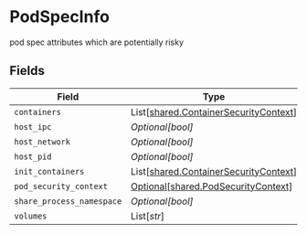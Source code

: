 # PodSpecInfo

pod spec attributes which are potentially risky 


## Fields

| Field                                                                                    | Type                                                                                     | Required                                                                                 | Description                                                                              |
| ---------------------------------------------------------------------------------------- | ---------------------------------------------------------------------------------------- | ---------------------------------------------------------------------------------------- | ---------------------------------------------------------------------------------------- |
| `containers`                                                                             | List[[shared.ContainerSecurityContext](../../models/shared/containersecuritycontext.md)] | :heavy_minus_sign:                                                                       | N/A                                                                                      |
| `host_ipc`                                                                               | *Optional[bool]*                                                                         | :heavy_minus_sign:                                                                       | N/A                                                                                      |
| `host_network`                                                                           | *Optional[bool]*                                                                         | :heavy_minus_sign:                                                                       | N/A                                                                                      |
| `host_pid`                                                                               | *Optional[bool]*                                                                         | :heavy_minus_sign:                                                                       | N/A                                                                                      |
| `init_containers`                                                                        | List[[shared.ContainerSecurityContext](../../models/shared/containersecuritycontext.md)] | :heavy_minus_sign:                                                                       | N/A                                                                                      |
| `pod_security_context`                                                                   | [Optional[shared.PodSecurityContext]](../../models/shared/podsecuritycontext.md)         | :heavy_minus_sign:                                                                       | N/A                                                                                      |
| `share_process_namespace`                                                                | *Optional[bool]*                                                                         | :heavy_minus_sign:                                                                       | N/A                                                                                      |
| `volumes`                                                                                | List[*str*]                                                                              | :heavy_minus_sign:                                                                       | N/A                                                                                      |